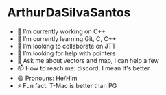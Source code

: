 # ArthurDaSilvaSantos
- 🔭 I’m currently working on C++
- 🌱 I’m currently learning Git, C, C++
- 👯 I’m looking to collaborate on JTT
- 🤔 I’m looking for help with pointers
- 💬 Ask me about vectors and map, i can help a few
- 📫 How to reach me: discord, I mean It's better
- 😄 Pronouns: He/Him
- ⚡ Fun fact: T-Mac is better than PG
